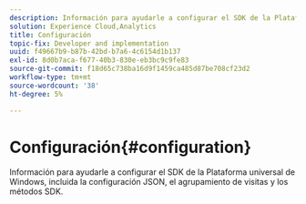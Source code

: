 ```yaml
---
description: Información para ayudarle a configurar el SDK de la Plataforma universal de Windows, incluida la configuración JSON, el agrupamiento de visitas y los métodos SDK.
solution: Experience Cloud,Analytics
title: Configuración
topic-fix: Developer and implementation
uuid: f49667b9-b87b-42bd-b7a6-4c6154d1b137
exl-id: 8d0b7aca-f677-40b3-830e-eb3bc9c9fe83
source-git-commit: f18d65c738ba16d9f1459ca485d87be708cf23d2
workflow-type: tm+mt
source-wordcount: '38'
ht-degree: 5%

---
```


# Configuración{#configuration}

Información para ayudarle a configurar el SDK de la Plataforma universal de Windows, incluida la configuración JSON, el agrupamiento de visitas y los métodos SDK.
